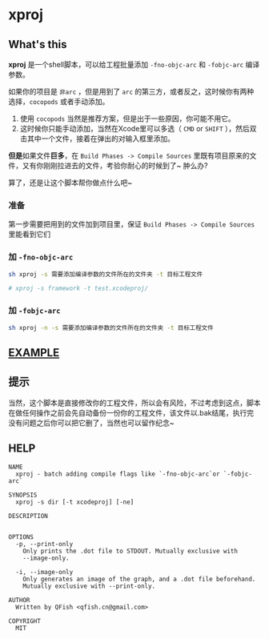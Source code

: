 xproj
=====

## What's this

__xproj__ 是一个shell脚本，可以给工程批量添加 `-fno-objc-arc` 和 `-fobjc-arc` 编译参数。

如果你的项目是 `非arc` ，但是用到了 `arc` 的第三方，或者反之，这时候你有两种选择，`cocopods` 或者手动添加。

1. 使用 `cocopods` 当然是推荐方案，但是出于一些原因，你可能不用它。
2. 这时候你只能手动添加，当然在Xcode里可以多选（ `CMD` or `SHIFT` ），然后双击其中一个文件，接着在弹出的对输入框里添加。

**但是**如果文件**巨多**，在 `Build Phases -> Compile Sources` 里既有项目原来的文件，又有你刚刚拉进去的文件，考验你耐心的时候到了~ 肿么办?

算了，还是让这个脚本帮你做点什么吧~

### 准备

第一步需要把用到的文件加到项目里，保证 `Build Phases -> Compile Sources` 里能看到它们

### 加 `-fno-objc-arc`

```sh
sh xproj -s 需要添加编译参数的文件所在的文件夹 -t 目标工程文件

# xproj -s framework -t test.xcodeproj/

```

### 加 `-fobjc-arc`
  
```sh
sh xproj -n -s 需要添加编译参数的文件所在的文件夹 -t 目标工程文件
```
## [EXAMPLE](http://qfi.sh/)

## 提示

当然，这个脚本是直接修改你的工程文件，所以会有风险，不过考虑到这点，脚本在做任何操作之前会先自动备份一份你的工程文件，该文件以.bak结尾，执行完没有问题之后你可以把它删了，当然也可以留作纪念~

## HELP
```
NAME
  xproj - batch adding compile flags like `-fno-objc-arc`or `-fobjc-arc`

SYNOPSIS
  xproj -s dir [-t xcodeproj] [-ne]

DESCRIPTION
  

OPTIONS
  -p, --print-only
    Only prints the .dot file to STDOUT. Mutually exclusive with
    --image-only.

  -i, --image-only
    Only generates an image of the graph, and a .dot file beforehand.
    Mutually exclusive with --print-only.

AUTHOR
  Written by QFish <qfish.cn@gmail.com>

COPYRIGHT
  MIT
```